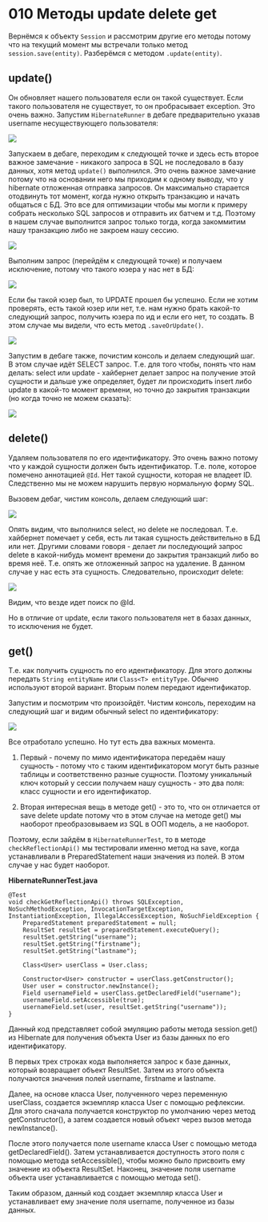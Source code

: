010 Методы update delete get
============================

Вернёмся к объекту `Session` и рассмотрим другие его методы потому что на текущий момент мы встречали только метод `session.save(entity)`. Разберёмся с методом `.update(entity)`.

update()
--------

Он обновляет нашего пользователя если он такой существует. Если такого пользователя не существует, то он пробрасывает exception. Это очень важно. Запустим `HibernateRunner` в дебаге предварительно указав username несуществующего пользователя:

![](src/main/resources/precis/h-010-1.png)

Запускаем в дебаге, переходим к следующей точке и здесь есть второе важное замечание - никакого запроса в SQL не последовало в базу данных, хотя метод `update()` выполнился. Это очень важное замечание потому что на основании него мы приходим к одному выводу, что у hibernate отложенная отправка запросов. Он максимально старается отодвинуть тот момент, когда нужно открыть транзакцию и начать общаться с БД. Это все для оптимизации чтобы мы могли к примеру собрать несколько SQL запросов и отправить их батчем и т.д. Поэтому в нашем случае выполнится запрос только тогда, когда закоммитим нашу транзакцию либо не закроем нашу сессию.

![](src/main/resources/precis/h-010-2.png)

Выполним запрос (перейдём к следующей точке) и получаем исключение, потому что такого юзера у нас нет в БД:

![](src/main/resources/precis/h-010-3.png)

Если бы такой юзер был, то UPDATE прошел бы успешно. Если не хотим проверять, есть такой юзер или нет, т.е. нам нужно брать какой-то следующий запрос, получить юзера по ид и если его нет, то создать. В этом случае мы видели, что есть метод `.saveOrUpdate()`.

![](src/main/resources/precis/h-010-4.png)

Запустим в дебаге также, почистим консоль и делаем следующий шаг. В этом случае идёт SELECT запрос. Т.е. для того чтобы, понять что нам делать: select или update - хайбернет делает запрос на получение этой сущности и дальше уже определяет, будет ли происходить insert либо update в какой-то момент времени, но точно до закрытия транзакции (но когда точно не можем сказать):

![](src/main/resources/precis/h-010-5.png)

delete()
--------

Удаляем пользователя по его идентификатору. Это очень важно потому что у каждой сущности должен быть идентификатор. Т.е. поле, которое помечено аннотацией `@Id`. Нет такой сущности, которая не владеет ID. Следственно мы не можем нарушить первую нормальную форму SQL.

Вызовем дебаг, чистим консоль, делаем следующий шаг:

![](src/main/resources/precis/h-010-6.png)

Опять видим, что выполнился select, но delete не последовал. Т.е. хайбернет помечает у себя, есть ли такая сущность действительно в БД или нет. Другими словами говоря - делает ли последующий запрос delete в какой-нибудь момент времени до закрытия транзакций либо во время неё. Т.е. опять же отложенный запрос на удаление. В данном случае у нас есть эта сущность. Следовательно, происходит delete:

![](src/main/resources/precis/h-010-7.png)

Видим, что везде идет поиск по @Id.

Но в отличие от update, если такого пользователя нет в базах данных, то исключения не будет.

get()
-----

Т.е. как получить сущность по его идентификатору. Для этого должны передать `String entityName` или `Class<T> entityType`. Обычно используют второй вариант. Вторым полем передают идентификатор.

Запустим и посмотрим что произойдёт. Чистим консоль, переходим на следующий шаг и видим обычный select по идентификатору:

![](src/main/resources/precis/h-010-8.png)

Все отработало успешно. Но тут есть два важных момента.

1.  Первый - почему по мимо идентификатора передаём нашу сущность - потому что с таким идентификатором могут быть разные таблицы и соответственно разные сущности. Поэтому уникальный ключ который у сессии получаем нашу сущность - это два поля: класс сущности и его идентификатор.

2.  Вторая интересная вещь в методе get() - это то, что он отличается от save delete update потому что в этом случае на методе get() мы наоборот преобразовываем из SQL в ООП модель, а не наоборот.


Поэтому, если зайдём в `HibernateRunnerTest`, то в методе `checkReflectionApi()` мы тестировали именно метод на save, когда устанавливали в PreparedStatement наши значения из полей. В этом случае у нас будет наоборот.

**HibernateRunnerTest.java**

    @Test
    void checkGetReflectionApi() throws SQLException, NoSuchMethodException, InvocationTargetException, InstantiationException, IllegalAccessException, NoSuchFieldException {
        PreparedStatement preparedStatement = null;
        ResultSet resultSet = preparedStatement.executeQuery();
        resultSet.getString("username");
        resultSet.getString("firstname");
        resultSet.getString("lastname");

        Class<User> userClass = User.class;

        Constructor<User> constructor = userClass.getConstructor();
        User user = constructor.newInstance();
        Field usernameField = userClass.getDeclaredField("username");
        usernameField.setAccessible(true);
        usernameField.set(user, resultSet.getString("username"));
    }


Данный код представляет собой эмуляцию работы метода session.get() из Hibernate для получения объекта User из базы данных по его идентификатору.

В первых трех строках кода выполняется запрос к базе данных, который возвращает объект ResultSet. Затем из этого объекта получаются значения полей username, firstname и lastname.

Далее, на основе класса User, полученного через переменную userClass, создается экземпляр класса User с помощью рефлексии. Для этого сначала получается конструктор по умолчанию через метод getConstructor(), а затем создается новый объект через вызов метода newInstance().

После этого получается поле username класса User с помощью метода getDeclaredField(). Затем устанавливается доступность этого поля с помощью метода setAccessible(), чтобы можно было присвоить ему значение из объекта ResultSet. Наконец, значение поля username объекта user устанавливается с помощью метода set().

Таким образом, данный код создает экземпляр класса User и устанавливает ему значение поля username, полученное из базы данных.
